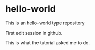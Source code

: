 # hello-world
This is an hello-world type repository

First edit session in github.

This is what the tutorial asked me to do.
